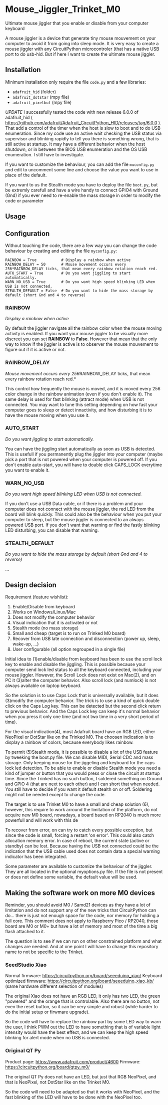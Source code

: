 # Mouse_Jiggler_Trinket_M0
Ultimate mouse jiggler that you enable or disable from your computer keyboard

A mouse jiggler is a device that generate tiny mouse mouvement on your computer to avoid it from going into sleep mode.
It is very easy to create a mouse jiggler with any CircuitPython microcontroler (that has a native USB port to do usb-hid.
But if here I want to create the ultimate mouse jiggler.

## Installation

Minimum installation only require the file `code.py` and a few libraries:
* `adafruit_hid` (folder)
* `adafruit_dotstar` (mpy file)
* `adafruit_pixelbuf` (mpy file)

*UPDATE* I successfully tested the code with new release 6.0.0 of adafruit_hid ( https://github.com/adafruit/Adafruit_CircuitPython_HID/releases/tag/6.0.0 ). That add a control of the timer when the host is slow to boot and to do USB enumeration. Since my code use an active wait checking the USB status via supervisor and blinking rapidly to tell you there is something wrong, that is still active at startup. It may have a different behavior when the host shutdown, or in between the BIOS USB enumeration and the OS USB enumeration. I still have to investigate.

If you want to customize the behaviour, you can add the file  `muconfig.py` and edit to uncomment some line and choose the value you want to use in place of the default.

If you want to us the Stealth mode you have to deploy the file `boot.py`, but be extremly carefull and have a wire handy to connect GPiO4 with Ground (Gnd) if you ever need to re-enable the mass storage in order to modify the code or parameter

## Usage



## Configuration

Without touching the code, there are a few way you can change the code behaviour by creating and editing the file `myconfig.py`:
```
RAINBOW = True           # Display a rainbow when active
RAINBOW_DELAY = 50       # Mouse movement occurs every 256*RAINBOW_DELAY ticks, that mean every rainbow rotation reach red.
AUTO_START = True        # Do you want jiggling to start automatically.
WARN_NO_USB = True       # Do you want high speed blinking LED when USB is not connected.
STEALTH_DEFAULT = False  # Do you want to hide the mass storage by default (short Gnd and 4 to reverse)
```
### RAINBOW

*Display a rainbow when active*

By default the jiggler navigate all the rainbow color when the mouse moving activity is enabled. If you want your mouse jiggler to be visually more discreet you can set **RAINBOW** to **False**. However that mean that the only way to know if the jiggler is active is to observer the mouse mouvement to figure out if it is active or not.

### RAINBOW_DELAY

*Mouse movement occurs every 256*RAINBOW_DELAY ticks, that mean every rainbow rotation reach red.*

This control how frequently the mouse is moved, and it is moved every 256 color change in the rainbow animation (even if you don't enable it).
The same delay is used for fast blinking (attract mode) when USB is not connected.
You may want to tune this setting depending on how fast your computer goes to sleep or detect innactivity, and how disturbing it is to have the mouse moving when you use it.

### AUTO_START

*Do you want jiggling to start automatically.*

You can have the jiggling start automatically as soon as USB is detected. This is usefull if you permanently plug the jiggler into your computer (maybe pick a port that is not powered when your computer is powered off.
If you don't enable auto-start, you will have to double click CAPS_LOCK everytime you want to enable it.

### WARN_NO_USB

*Do you want high speed blinking LED when USB is not connected.*

If you don't use a USB Data cable, or if there is a problem and your computer does not connect with the mouse jiggler, the red LED from the board will blink quickly. This could also be the behaviour when you put your computer to sleep, but the mouse jiggler is connected to an always powered USB port.
If you don't want that warning or find the fastly blinking LED disturbing, you can disable that warning.

### STEALTH_DEFAULT

*Do you want to hide the mass storage by default (short Gnd and 4 to reverse)*

...

## Design decision

Requirement (feature wishlist):
1) Enable/Disable from keyboard
2) Works on Windows/Linux/Mac
3) Does not modify the computer behavior
4) Visual indication that it is activated or not
5) Stealth mode (no mass storage)
6) Small and cheap (target is to run on Trinked M0 board)
7) Recover from USB late connection and disconnection (power up, sleep, wake-up, ...)
8) User configurable (all option regrouped in a single file)

Initial idea to (1)enable/disable from keyboard has been to use the scrol lock key to enable and disable the jiggling.
This is possible because your computer send lock led status to all the keyboard connected, including your mouse jiggler.
However, the Scroll Lock does not exist on Mac(2), and on PC it (3)alter the computer behavior.
Also scroll lock (and numlock) is not always available on laptop keyboard.

So the solution is to use Caps Lock that is universally available, but it does (3)modify the computer behavior.
The trick is to use a kind of quick double click on the Caps Log key. This can be detected but the second click return to previous behavior.
And the Caps Lock key can keep it's normal behavior when you press it only one time (and not two time in a very short period of time).

For the visual indication(4), most Adafruit board have an RGB LED, either NeoPixel or DotStar like on the Trinked M0.
The choosen indication is to display a rainbow of colors, because everybody likes rainbow.

To permit (5)Stealth mode, it is possible to disable a lot of the USB feature by tweeking the boot.py file.
We can disable MIDI, Serial CDC and mass storage. Only keeping mouse for the jiggeling and keyboard for the caps lock led detection.
To be able to enable or disable Stealth mode you need a kind of jumper or button that you would press or close the circuit at startup time.
Since the Trinked has no such button, I soldered something on Ground and GPIO 4 (that are next to each other) and I can short that when needed.
You still have to decide if you want it default stealth on or off. Soldering might not be needed except to change the code.

The target is to use Trinket M0 to have a small and cheap solution (6), however, this require to work arround the limitation of the platform, do not acquire new M0 board, nowadays, a board based on RP2040 is much more powerfull and will work with this de

To recover from error, on can try to catch every possible exception, but since the code is small, forcing a restart 'on error'. This could also catch allocation memory error. In case of reboot, the current state (active or standby) can be lost. Because having the USB not connected could be the indication that the USB cable used does not contain data  a special warning indicator has been integrated.

Some parameter are available to customize the behaviour of the jiggler. They are all located in the optional myoptions.py file. If the file is not present or does not define some variable, the default value will be used.

## Making the software work on more M0 devices

Reminder, you should avoid M0 / Samd21 devices as they have a lot of limitation and do not support any of the new tricks that CircuitPython can do... there is just not enough space for the code, nor memory for holding a full core. This comment does not apply to Raspberry Pico / RP2040, those board are M0 or M0+ but have a lot of memory and most of the time a big flash attached to it.

The question is to see if we can run on other constrained platform and what changes are needed. And at one point I will have to change this repository name to not be specific to the Trinket.

### SeedStudio Xiao 

Normal firmware: https://circuitpython.org/board/seeeduino_xiao/
Keyboard optimized firmware: https://circuitpython.org/board/seeeduino_xiao_kb/ (same hardware different selection of modules)

The original Xiao does not have an RGB LED, it only has two LED, the green "powered" and the orange that is controlable.
Also there are no button, not even the reset button, so it can be very simple and robust (while harder to do the initial setup or firwmare upgrade).

So the code will have to replace the rainbow part by some LED way to warn the user, I think PWM out the LED to have something that is of variable light intensity would have the best effect, and we can keep the high speed blinking for alert mode when no USB is connected.

### Original QT Py

Product page: https://www.adafruit.com/product/4600
Firmware: https://circuitpython.org/board/qtpy_m0/

The original QT Py does not have an LED, but just that RGB NeoPixel, and that is NeoPixel, not DotStar like on the Trinket M0.

So the code will need to be adapted so that it works with NeoPixel, and the fast blinking of the LED will have to be done with the NeoPixel too.
